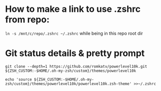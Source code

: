 # How to make a link to use .zshrc from repo:

`ln -s /mnt/c/repo/.zshrc ~/.zshrc`
while being in this repo root dir


# Git status details & pretty prompt

```
git clone --depth=1 https://github.com/romkatv/powerlevel10k.git ${ZSH_CUSTOM:-$HOME/.oh-my-zsh/custom}/themes/powerlevel10k

echo 'source ${ZSH_CUSTOM:-$HOME/.oh-my-zsh/custom}/themes/powerlevel10k/powerlevel10k.zsh-theme' >>~/.zshrc
```
